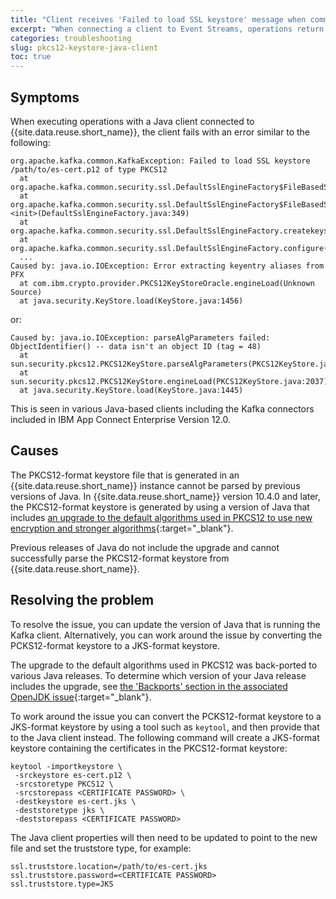 ```yaml
---
title: "Client receives 'Failed to load SSL keystore' message when communicating with brokers"
excerpt: "When connecting a client to Event Streams, operations return 'Failed to load SSL keystore' errors when executing."
categories: troubleshooting
slug: pkcs12-keystore-java-client
toc: true
---
```


## Symptoms

When executing operations with a Java client connected to {{site.data.reuse.short_name}}, the client fails with an error similar to the following:

```
org.apache.kafka.common.KafkaException: Failed to load SSL keystore /path/to/es-cert.p12 of type PKCS12
  at org.apache.kafka.common.security.ssl.DefaultSslEngineFactory$FileBasedStore.load(DefaultSslEngineFactory.java:377)
  at org.apache.kafka.common.security.ssl.DefaultSslEngineFactory$FileBasedStore.<init>(DefaultSslEngineFactory.java:349)
  at org.apache.kafka.common.security.ssl.DefaultSslEngineFactory.createkeystore(DefaultSslEngineFactory.java:322)
  at org.apache.kafka.common.security.ssl.DefaultSslEngineFactory.configure(DefaultSslEngineFactory.java:168)
  ...
Caused by: java.io.IOException: Error extracting keyentry aliases from PFX
  at com.ibm.crypto.provider.PKCS12KeyStoreOracle.engineLoad(Unknown Source)
  at java.security.KeyStore.load(KeyStore.java:1456)
```

or:

```
Caused by: java.io.IOException: parseAlgParameters failed: ObjectIdentifier() -- data isn't an object ID (tag = 48)
  at sun.security.pkcs12.PKCS12KeyStore.parseAlgParameters(PKCS12KeyStore.java:829)
  at sun.security.pkcs12.PKCS12KeyStore.engineLoad(PKCS12KeyStore.java:2037)
  at java.security.KeyStore.load(KeyStore.java:1445)
```

This is seen in various Java-based clients including the Kafka connectors included in IBM App Connect Enterprise Version 12.0.

## Causes

The PKCS12-format keystore file that is generated in an {{site.data.reuse.short_name}} instance cannot be parsed by previous versions of Java. In {{site.data.reuse.short_name}} version 10.4.0 and later, the PKCS12-format keystore is generated by using a version of Java that includes [an upgrade to the default algorithms used in PKCS12 to use new encryption and stronger algorithms](https://bugs.openjdk.java.net/browse/JDK-8228481){:target="_blank"}.

Previous releases of Java do not include the upgrade and cannot successfully parse the PKCS12-format keystore from {{site.data.reuse.short_name}}.

## Resolving the problem

To resolve the issue, you can update the version of Java that is running the Kafka client. Alternatively, you can work around the issue by converting the PCKS12-format keystore to a JKS-format keystore.

The upgrade to the default algorithms used in PKCS12 was back-ported to various Java releases. To determine which version of your Java release includes the upgrade, see [the 'Backports' section in the associated OpenJDK issue](https://bugs.openjdk.java.net/browse/JDK-8214513){:target="_blank"}.

To work around the issue you can convert the PCKS12-format keystore to a JKS-format keystore by using a tool such as `keytool`, and then provide that to the Java client instead. The following command will create a JKS-format keystore containing the certificates in the PKCS12-format keystore:

```
keytool -importkeystore \
 -srckeystore es-cert.p12 \
 -srcstoretype PKCS12 \
 -srcstorepass <CERTIFICATE PASSWORD> \
 -destkeystore es-cert.jks \
 -deststoretype jks \
 -deststorepass <CERTIFICATE PASSWORD>
```

The Java client properties will then need to be updated to point to the new file and set the truststore type, for example:

```
ssl.truststore.location=/path/to/es-cert.jks
ssl.truststore.password=<CERTIFICATE PASSWORD>
ssl.truststore.type=JKS
```
